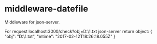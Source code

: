 # middleware-datefile
Middleware for json-server.

For request localhost:3000/check?obj=D:\1.txt json-server return object: 
{
  "obj": "D:\\1.txt",
  "mtime": "2017-02-12T18:26:18.055Z"
}
